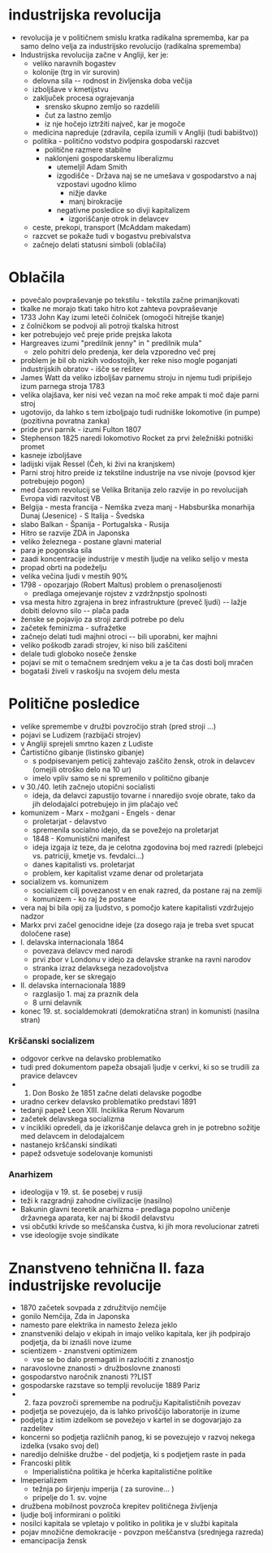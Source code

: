 # industrijska revolucija
- revolucija je v političnem smislu kratka radikalna sprememba, kar pa samo delno velja za industrijsko revolucijo (radikalna sprememba)
- Industrijska revolucija začne v Angliji, ker je:
    - veliko naravnih bogastev
    - kolonije (trg in vir surovin)
    - delovna sila -- rodnost in življenska doba večija
    - izboljšave v kmetijstvu
    - zaključek procesa ograjevanja 
        - srensko skupno zemljo so razdelili
        - čut za lastno zemljo
        - iz nje hočejo iztržiti največ, kar je mogoče
    - medicina napreduje (zdravila, cepila izumili v Angliji (tudi babištvo))
    - politika - politično vodstvo podpira gospodarski razcvet
        - politične razmere stabilne
        - naklonjeni gospodarskemu liberalizmu
            - utemeljil Adam Smith
            - izgodišče - Država naj se ne umešava v gospodarstvo a naj vzpostavi ugodno klimo 
                - nižje davke
                - manj birokracije
            - negativne posledice so divji kapitalizem
                - izgoriščanje otrok in delavcev
    - ceste, prekopi, transport (McAddam makedam)
    - razcvet se pokaže tudi v bogastvu prebivalstva
    - začnejo delati statusni simboli (oblačila)
# Oblačila
- povečalo povpraševanje po tekstilu - tekstila začne primanjkovati
- tkalke ne morajo tkati tako hitro kot zahteva povpraševanje
- 1733 John Kay izumi leteči čolniček (omogoči hitrejše tkanje)
- z čolničkom se podvoji ali potroji tkalska hitrost
- ker potrebujejo več preje pride prejska lakota
- Hargreaves izumi "predilnik jenny" in " predilnik mula"
    - zelo pohitri delo predenja, ker dela vzporedno več prej
- problem je bil ob nizkih vodostojih, ker reke niso mogle poganjati industrijskih obratov - išče se rešitev
- James Watt da veliko izboljšav parnemu stroju in njemu tudi pripišejo izum parnega stroja 1783
- velika olajšava, ker nisi več vezan na moč reke ampak ti moč daje parni stroj
- ugotovijo, da lahko s tem izboljpajo tudi rudniške lokomotive (in pumpe) (pozitivna povratna zanka)
- pride prvi parnik - izumi Fulton 1807
- Stephenson 1825 naredi lokomotivo Rocket za prvi želežniški potniški promet
- kasneje izboljšave
- ladijski vijak Ressel (Čeh, ki živi na kranjskem)
- Parni stroj hitro preide iz tekstilne industrije na vse nivoje (povsod kjer potrebujejo pogon)
- med časom revolucij se Velika Britanija zelo razvije in po revolucijah Evropa vidi razvitost VB
- Belgija - mesta francija - Nemška zveza manj - Habsburška monarhija Dunaj (Jesenice) - S Italija - Švedska 
- slabo Balkan - Španija - Portugalska - Rusija
- Hitro se razvije ZDA in Japonska
- veliko železnega - postane glavni material 
- para je pogonska sila
- zaadi koncentracije industrije v mestih ljudje na veliko selijo v mesta 
- propad obrti na podeželju 
- velika večina ljudi v mestih 90%
- 1798 - opozarjajo (Robert Maltus) problem o prenasoljenosti
    - predlaga omejevanje rojstev z vzdržnpstjo spolnosti
- vsa mesta hitro zgrajena in brez infrastrukture (preveč ljudi) -- lažje dobiti delovno silo -- plača pada
- ženske se pojavijo za stroji zardi potrebe po delu
- začetek feminizma - sufražetke
- začnejo delati tudi majhni otroci -- bili uporabni, ker majhni
- veliko poškodb zaradi strojev, ki niso bili zaščiteni
- delale tudi globoko noseče ženske
- pojavi se mit o temačnem srednjem veku a je ta čas dosti bolj mračen
- bogataši živeli v raskošju na svojem delu mesta
# Politične posledice
- velike spremembe v družbi povzročijo strah (pred stroji ...)
- pojavi se Ludizem (razbijači strojev)
- v Angliji sprejeli smrtno kazen z Ludiste
- Čartistično gibanje (listinsko gibanje)
    - s podpisevanjem peticij zahtevajo zaščito žensk, otrok in delavcev (omejili otroško delo na 10 ur)
    - imelo vpliv samo se ni spremenilo v politično gibanje
- v 30./40. letih začnejo utopični socialisti 
    - ideja, da delavci zapustijo tovarne i nnaredijo svoje obrate, tako da jih delodajalci potrebujejo in jim plačajo več
- komunizem 
        - Marx - možgani
        - Engels - denar
    - proletarjat - delavstvo
    - spremenila socialno idejo, da se povežejo na proletarjat
    - 1848 - Komunistični manifest
    - ideja izgaja iz teze, da je celotna zgodovina boj med razredi (plebejci vs. patriciji, kmetje vs. fevdalci...)
    - danes kapitalisti vs. proletarjat 
    - problem, ker kapitalist vzame denar od proletarjata
- socializem vs. komunizem
    - socializem cilj povezanost v en enak razred, da postane raj na zemlji
    - komunizem - ko raj že postane
- vera naj bi bila opij za ljudstvo, s pomočjo katere kapitalisti vzdržujejo nadzor
- Markx prvi začel genocidne ideje (za dosego raja je treba svet spucat določene rase)
- I. delavska internacionala 1864
    - povezava delavcv med narodi
    - prvi zbor v Londonu v idejo za delavske stranke na ravni narodov 
    - stranka izraz delavksega nezadovoljstva
    - propade, ker se skregajo
- II. delavska internacionala 1889
    - razglasijo 1. maj za praznik dela
    - 8 urni delavnik
- konec 19. st. socialdemokrati (demokratična stran) in komunisti (nasilna stran)
### Krščanski socializem
- odgovor cerkve na delavsko problematiko
- tudi pred dokumentom papeža obsajali ljudje v cerkvi, ki so se trudili za pravice delavcev
- 1. Don Bosko že 1851 začne delati delavske pogodbe
- uradno cerkev delavsko problematiko predstavi 1891 
- tedanji papež Leon XIII. Inciklika Rerum Novarum
- začetek delavskega socializma
- v incikliki opredeli, da je izkoriščanje delavca greh in je potrebno sožitje med delavcem in delodajalcem
- nastanejo krščanski sindikati 
- papež odsvetuje sodelovanje komunisti
### Anarhizem
- ideologija v 19. st. še posebej v rusiji
- teži k razgradnji zahodne civilizacije (nasilno)
- Bakunin glavni teoretik anarhizma - predlaga popolno uničenje državnega aparata, ker naj bi škodil delavstvu
- vsi občutki krivde so meščanska čustva, ki jih mora revolucionar zatreti
- vse ideologije svoje sindikate
# Znanstveno tehnična II. faza industrijske revolucije
- 1870 začetek sovpada z združitvijo nemčije
- gonilo Nemčija, Zda in Japonska
- namesto pare elektrika in namesto železa jeklo
- znanstveniki delajo v ekipah in imajo veliko kapitala, ker jih podpirajo podjetja, da bi iznašli nove izume
- scientizem - znanstveni optimizem
    - vse se bo dalo premagati in razloćiti z znanostjo
- naravoslovne znanosti > družboslovne znanosti
- gospodarstvo naročnik znanosti
??LIST
- gospodarske razstave so templji revolucije 1889 Pariz
- 2. faza povzroči spremembe na području Kapitalističnih povezav
- podjetja se povezujejo, da is lahko privoščijo laboratorije in izume 
- podjetja z istim izdelkom se povežejo v kartel in se dogovarjajo za razdelitev
- koncerni so podjetja različnih panog, ki se povezujejo v razvoj nekega izdelka (vsako svoj del)
- naredijo delniške družbe - del podjetja, ki s podjetjem raste in pada
- Francoski plitik 
    - Imperialistična politika je hčerka kapitalistične politike
- Imeperializem
    - težnja po širjenju imperija ( za surovine... )
    - pripelje do 1. sv. vojne
- družbena mobilnost povzroča krepitev političnega življenja
- ljudje bolj informirani o politiki 
- nosilci kapitala se vpletajo v politiko in politika je v službi kapitala
- pojav množične demokracije - povzpon meščanstva (srednjega razreda)
- emancipacija žensk
